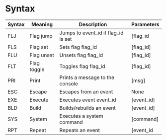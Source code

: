 # Syntax
|Syntax|Meaning|Description|Parameters|
| --- | --- | --- | --- |
| FLJ | Flag jump | Jumps to event_id if flag_id is set|[flag_id|event_id] |
| FLS | Flag set | Sets flag flag_id| [flag_id] |
| FLU | Flag unset | Unsets flag flag_id| [flag_id] |
| FLT | Flag toggle | Toggles flag flag_id| [flag_id] |
| PRI | Print | Prints a message to the console|[msg] |
| ESC | Escape | Escapes from an event|None |
| EXE | Execute | Executes event event_id|[event_id] |
| BLD | Build | Builds/rebuilds an event|[event_id] |
| SYS | System | Executes a system command|[command] |
| RPT | Repeat | Repeats an event|[event_id|count] |
